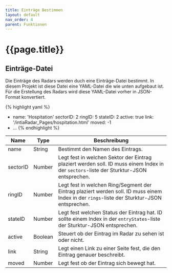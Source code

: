 ```yaml
---
title: Einträge Bestimmen
layout: default
nav_order: 4
parent: Funktionen
---
```


# {{page.title}}

## Einträge-Datei
Die Einträge des Radars werden duch eine Einträge-Datei bestimmt. In diesem Projekt ist diese Datei eine YAML-Datei die wie unten aufgebaut ist. Für die Erstellung des Radars wird diese YAML-Datei vorher in JSON-Format konvertiert. 


{% highlight yaml %}
- name: 'Hospitation'
  sectorID: 2
  ringID: 5
  stateID: 2
  active: true
  link: '/intiaRadar_Pages/hospitation.html'
  moved: -1
- ...
{% endhighlight %}

|   Name   |   Type   | Beschreibung |
| -------- | -------- | ------------ |      
|  name | String  | Bestimmt den Namen des Eintrags. |
|  sectorID | Number  | Legt fest in welchen Sektor der Eintrag plaziert werden soll. ID muss einem Index in der `sectors`-liste der Sturktur-JSON entsprechen. |
|  ringID | Number  | Legt fest in welchen Ring/Segment der Eintrag plaziert werden soll. ID muss einem Index in der `rings`-liste der Sturktur-JSON entsprechen.|
|  stateID | Number  | Legt fest welchen Status der Eintrag hat. ID sollte einem Index in der `entryStates`-liste der Sturktur-JSON entsprechen.  |
|  active | Boolean  | Steuert ob der Eintrag im Radar zu sehen ist oder nicht. |
|  link | String  | Legt einen Link zu einer Seite fest, die den Eintrag genauer beschreibt. |
|  moved | Number  | Legt fest ob der Eintrag sich bewegt hat. |